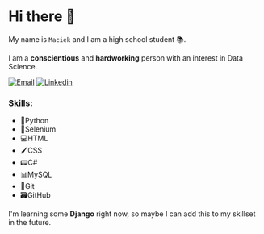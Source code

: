 # Hi there 👋
My name is ``Maciek`` and I am a high school student 📚.

I am a **conscientious** and **hardworking** person with an interest in Data Science. 

[![Email](https://img.shields.io/badge/%20-Email-black?color=14171A&labelColor=ef5350&logo=gmail&logoColor=ffffff)](mailto:maciejmalachowski1@gmail.com)
[![Linkedin](https://img.shields.io/badge/%20-Linkedin-black?color=14171A&labelColor=212121&logo=linkedin&logoColor=0e76a8)](https://www.linkedin.com/in/maciej-małachowski-749577228/)

### Skills:
 - 🐍Python
 - 📝Selenium
 - 💻HTML
 - 🖌CSS
 - 📟C#
 - 📊MySQL
 - 💾Git
 - 🗃GitHub

I'm learning some **Django** right now, so maybe I can add this to my skillset in the future.
